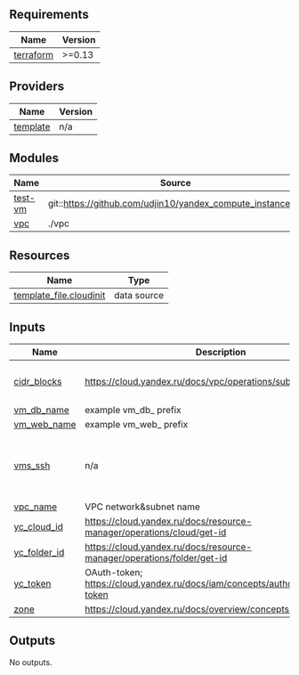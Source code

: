 <!-- BEGIN_TF_DOCS -->
## Requirements

| Name | Version |
|------|---------|
| <a name="requirement_terraform"></a> [terraform](#requirement\_terraform) | >=0.13 |

## Providers

| Name | Version |
|------|---------|
| <a name="provider_template"></a> [template](#provider\_template) | n/a |

## Modules

| Name | Source | Version |
|------|--------|---------|
| <a name="module_test-vm"></a> [test-vm](#module\_test-vm) | git::https://github.com/udjin10/yandex_compute_instance.git | main |
| <a name="module_vpc"></a> [vpc](#module\_vpc) | ./vpc | n/a |

## Resources

| Name | Type |
|------|------|
| [template_file.cloudinit](https://registry.terraform.io/providers/hashicorp/template/latest/docs/data-sources/file) | data source |

## Inputs

| Name | Description | Type | Default | Required |
|------|-------------|------|---------|:--------:|
| <a name="input_cidr_blocks"></a> [cidr\_blocks](#input\_cidr\_blocks) | https://cloud.yandex.ru/docs/vpc/operations/subnet-create | `list(string)` | <pre>[<br>  "10.0.1.0/24"<br>]</pre> | no |
| <a name="input_vm_db_name"></a> [vm\_db\_name](#input\_vm\_db\_name) | example vm\_db\_ prefix | `string` | `"netology-develop-platform-db"` | no |
| <a name="input_vm_web_name"></a> [vm\_web\_name](#input\_vm\_web\_name) | example vm\_web\_ prefix | `string` | `"netology-develop-platform-web"` | no |
| <a name="input_vms_ssh"></a> [vms\_ssh](#input\_vms\_ssh) | n/a | <pre>object({<br>    user               = string<br>    serial-port-enable = number<br>    pub_key            = string<br>  })</pre> | <pre>{<br>  "pub_key": "~/.ssh/id_ed25519.pub",<br>  "serial-port-enable": 1,<br>  "user": "ubuntu"<br>}</pre> | no |
| <a name="input_vpc_name"></a> [vpc\_name](#input\_vpc\_name) | VPC network&subnet name | `string` | `"develop"` | no |
| <a name="input_yc_cloud_id"></a> [yc\_cloud\_id](#input\_yc\_cloud\_id) | https://cloud.yandex.ru/docs/resource-manager/operations/cloud/get-id | `string` | n/a | yes |
| <a name="input_yc_folder_id"></a> [yc\_folder\_id](#input\_yc\_folder\_id) | https://cloud.yandex.ru/docs/resource-manager/operations/folder/get-id | `string` | n/a | yes |
| <a name="input_yc_token"></a> [yc\_token](#input\_yc\_token) | OAuth-token; https://cloud.yandex.ru/docs/iam/concepts/authorization/oauth-token | `string` | n/a | yes |
| <a name="input_zone"></a> [zone](#input\_zone) | https://cloud.yandex.ru/docs/overview/concepts/geo-scope | `string` | `"ru-central1-a"` | no |

## Outputs

No outputs.
<!-- END_TF_DOCS -->